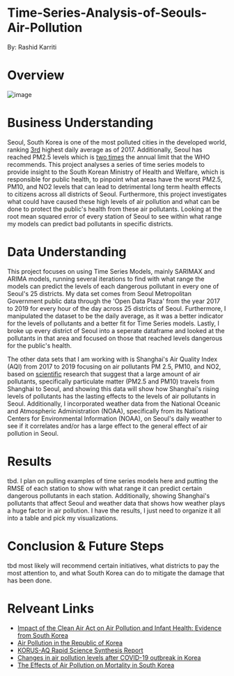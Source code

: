 # Time-Series-Analysis-of-Seouls-Air-Pollution
By: Rashid Karriti
# Overview
![image](https://user-images.githubusercontent.com/82670256/138161091-6e3846e7-bf6a-43a4-a9ed-5ee59d58a480.png)


# Business Understanding
Seoul, South Korea is one of the most polluted cities in the developed world, ranking [3rd](https://www.ft.com/content/b49a9878-141b-11e7-80f4-13e067d5072c) highest daily average as of 2017. Additionally, Seoul has reached PM2.5 levels which is [two times](https://smartairfilters.com/en/blog/air-quality-seoul-pollution/) the annual limit that the WHO recommends. This project analyses a series of time series models to provide insight to the South Korean Ministry of Health and Welfare, which is responsible for public health, to pinpoint what areas have the worst PM2.5, PM10, and NO2 levels that can lead to detrimental long term health effects to citizens across all districts of Seoul. Furthermore, this project investigates what could have caused these high levels of air pollution and what can be done to protect the public's health from these air pollutants. Looking at the root mean squared error of every station of Seoul to see within what range my models can predict bad pollutants in specific districts.
# Data Understanding
This project focuses on using Time Series Models, mainly SARIMAX and ARIMA models, running several iterations to find with what range the models can predict the levels of each dangerous pollutant in every one of Seoul's 25 districts. My data set comes from Seoul Metropolitan Government public data through the 'Open Data Plaza' from the year 2017 to 2019 for every hour of the day across 25 districts of Seoul. Furthermore, I manipulated the dataset to be the daily average, as it was a better indicator for the levels of pollutants and a better fit for Time Series models. Lastly, I broke up every district of Seoul into a seperate dataframe and looked at the pollutants in that area and focused on those that reached levels dangerous for the public's health.   

The other data sets that I am working with is Shanghai's Air Quality Index (AQI) from 2017 to 2019 focusing on air pollutants PM 2.5, PM10, and NO2, based on [scientific](https://www.nature.com/articles/s41598-020-68201-0) research that suggest that a large amount of air pollutants, specifically particulate matter (PM2.5 and PM10) travels from Shanghai to Seoul, and showing this data will show how Shanghai's rising levels of pollutants has the lasting effects to the levels of air pollutants in Seoul. Additionally, I incorporated weather data from the National Oceanic and Atmospheric Administration (NOAA), specifically from its National Centers for Environmental Information (NOAA), on Seoul's daily weather to see if it correlates and/or has a large effect to the general effect of air pollution in Seoul. 

# Results
tbd. I plan on pulling examples of time series models here and putting the RMSE of each station to show with what range it can predict certain dangerous pollutants in each station. Additionally, showing Shanghai's pollutants that affect Seoul and weather data that shows how weather plays a huge factor in air pollution. I have the results, I just need to organize it all into a table and pick my visualizations.
# Conclusion & Future Steps
tbd most likely will recommend certain initiatives, what districts to pay the most attention to, and what South Korea can do to mitigate the damage that has been done.  
# Relveant Links
- [Impact of the Clean Air Act on Air Pollution and Infant Health: Evidence from South Korea](https://ftp.iza.org/dp11542.pdf)
- [Air Pollution in the Republic of Korea](https://www.tandfonline.com/doi/pdf/10.1080/00022470.1984.10465820)
- [KORUS-AQ Rapid Science Synthesis Report](https://espo.nasa.gov/sites/default/files/documents/KORUS-AQ%20RSSR.pdf)
- [Changes in air pollution levels after COVID-19 outbreak in Korea](https://www.ncbi.nlm.nih.gov/pmc/articles/PMC7402377/)  
- [The Effects of Air Pollution on Mortality in South Korea](https://reader.elsevier.com/reader/sd/pii/S1878029615001929?token=BB5E1CA447BF2779433AA74A4C2F2FF5E8044C037CCFA4832A188E36BDC6A962A8152EA18FDF09806FED6A40F0EA822D&originRegion=us-east-1&originCreation=20211007173945)
